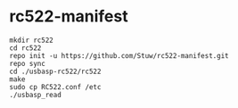 # rc522-manifest

    mkdir rc522
    cd rc522
    repo init -u https://github.com/Stuw/rc522-manifest.git
    repo sync
    cd ./usbasp-rc522/rc522
    make
    sudo cp RC522.conf /etc
    ./usbasp_read
